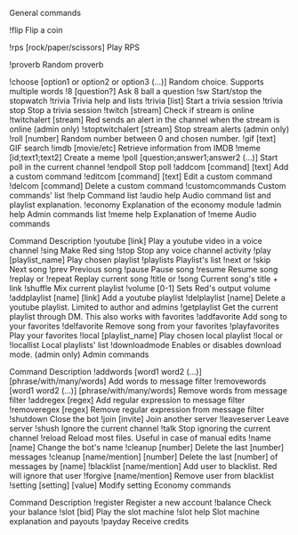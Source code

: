 General commands


!flip	Flip a coin

!rps [rock/paper/scissors]	Play RPS

!proverb	Random proverb

!choose [option1 or option2 or option3 (...)]	Random choice. Supports multiple words
!8 [question?]	Ask 8 ball a question
!sw	Start/stop the stopwatch
!trivia	Trivia help and lists
!trivia [list]	Start a trivia session
!trivia stop	Stop a trivia session
!twitch [stream]	Check if stream is online
!twitchalert [stream]	Red sends an alert in the channel when the stream is online (admin only)
!stoptwitchalert [stream]	Stop stream alerts (admin only)
!roll [number]	Random number between 0 and chosen number.
!gif [text]	GIF search
!imdb [movie/etc]	Retrieve information from IMDB
!meme [id;text1;text2]	Create a meme
!poll [question;answer1;answer2 (...)]	Start poll in the current channel
!endpoll	Stop poll
!addcom [command] [text]	Add a custom command
!editcom [command] [text]	Edit a custom command
!delcom [command]	Delete a custom command
!customcommands	Custom commands' list
!help	Command list
!audio help	Audio command list and playlist explanation.
!economy	Explanation of the economy module
!admin help	Admin commands list
!meme help	Explanation of !meme
Audio commands

Command	Description
!youtube [link]	Play a youtube video in a voice channel
!sing	Make Red sing
!stop	Stop any voice channel activity
!play [playlist_name]	Play chosen playlist
!playlists	Playlist's list
!next or !skip	Next song
!prev	Previous song
!pause	Pause song
!resume	Resume song
!replay or !repeat	Replay current song
!title or !song	Current song's title + link
!shuffle	Mix current playlist
!volume [0-1]	Sets Red's output volume
!addplaylist [name] [link]	Add a youtube playlist
!delplaylist [name]	Delete a youtube playlist. Limited to author and admins
!getplaylist	Get the current playlist through DM. This also works with favorites
!addfavorite	Add song to your favorites
!delfavorite	Remove song from your favorites
!playfavorites	Play your favorites
!local [playlist_name]	Play chosen local playlist
!local or !locallist	Local playlists' list
!downloadmode	Enables or disables download mode. (admin only)
Admin commands

Command	Description
!addwords [word1 word2 (...)] [phrase/with/many/words]	Add words to message filter
!removewords [word1 word2 (...)] [phrase/with/many/words]	Remove words from message filter
!addregex [regex]	Add regular expression to message filter
!removeregex [regex]	Remove regular expression from message filter
!shutdown	Close the bot
!join [invite]	Join another server
!leaveserver	Leave server
!shush	Ignore the current channel
!talk	Stop ignoring the current channel
!reload	Reload most files. Useful in case of manual edits
!name [name]	Change the bot's name
!cleanup [number]	Delete the last [number] messages
!cleanup [name/mention] [number]	Delete the last [number] of messages by [name]
!blacklist [name/mention]	Add user to blacklist. Red will ignore that user
!forgive [name/mention]	Remove user from blacklist
!setting [setting] [value]	Modify setting
Economy commands

Command	Description
!register	Register a new account
!balance	Check your balance
!slot [bid]	Play the slot machine
!slot help	Slot machine explanation and payouts
!payday	Receive credits
